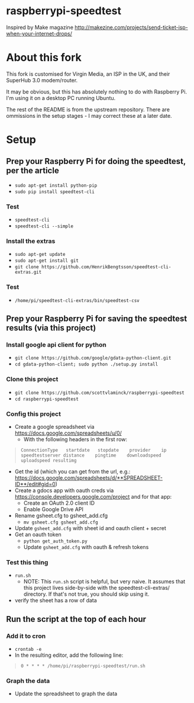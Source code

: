 # raspberrypi-speedtest

Inspired by Make magazine http://makezine.com/projects/send-ticket-isp-when-your-internet-drops/ 


# About this fork

This fork is customised for Virgin Media, an ISP in the UK, and their SuperHub 3.0 modem/router.

It may be obvious, but this has absolutely nothing to do with Raspberry Pi. I'm using it on a desktop PC running Ubuntu.

The rest of the README is from the upstream repository. There are ommissions in the setup stages - I may correct these at a later date.

# Setup

## Prep your Raspberry Pi for doing the speedtest, per the article 

* `sudo apt-get install python-pip`
* `sudo pip install speedtest-cli`


### Test

* `speedtest-cli` 
* `speedtest-cli --simple` 


### Install the extras

* `sudo apt-get update`
* `sudo apt-get install git`
* `git clone https://github.com/HenrikBengtsson/speedtest-cli-extras.git` 


### Test

* `/home/pi/speedtest-cli-extras/bin/speedtest-csv` 


## Prep your Raspberry Pi for saving the speedtest results (via this project)

### Install google api client for python

* `git clone https://github.com/google/gdata-python-client.git`
* `cd gdata-python-client; sudo python ./setup.py install`


### Clone this project

* `git clone https://github.com/scottvlaminck/raspberrypi-speedtest`
* `cd raspberrypi-speedtest`


### Config this project

* Create a google spreadsheet via https://docs.google.com/spreadsheets/u/0/ 
	* With the following headers in the first row:

> `ConnectionType	startdate	stopdate	provider	ip	speedtestserver	distance	pingtime	downloadspeed	uploadspeed	resultimg`

* Get the id (which you can get from the url, e.g.: https://docs.google.com/spreadsheets/d/**SPREADSHEET-ID**/edit#gid=0)
* Create a gdocs app with oauth creds via https://console.developers.google.com/project and for that app: 
	* Create an OAuth 2.0 client ID
	* Enable Google Drive API
* Rename gsheet.cfg to gsheet_add.cfg
	* `mv gsheet.cfg gsheet_add.cfg`
* Update `gsheet_add.cfg` with sheet id and oauth client + secret
* Get an oauth token
	* `python get_auth_token.py`
	* Update `gsheet_add.cfg` with oauth & refresh tokens 


### Test this thing

* `run.sh` 
	* NOTE: This `run.sh` script is helpful, but very naive. It assumes that this project lives side-by-side with the speedtest-cli-extras/ directory. If that's not true, you should skip using it.
* verify the sheet has a row of data 


## Run the script at the top of each hour

### Add it to cron

* `crontab -e`
* In the resulting editor, add the following line: 

> `0 * * * * /home/pi/raspberrypi-speedtest/run.sh`


### Graph the data

* Update the spreadsheet to graph the data 







